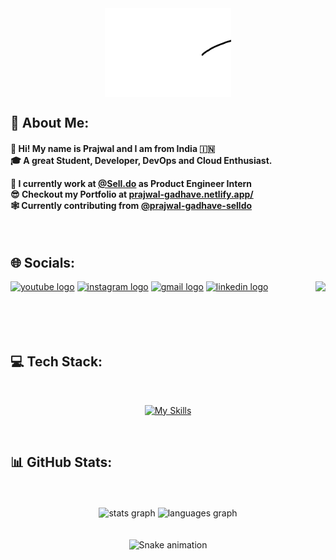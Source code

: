 <div align="center">
<img src="https://github.com/InTruder-Sec/InTruder-Sec/blob/main/svg.svg" align="center" style="width: 40%" />
</div> 


## 💫 About Me:
<H4>
👋 Hi! My name is Prajwal and I am from India 🇮🇳 </br>
🎓 A great Student, Developer, DevOps and Cloud Enthusiast. <br>
  
🚀 I currently work at <a href="https://github.com/sell-do/">@Sell.do</a> as Product Engineer Intern <br>
😎 Checkout my Portfolio at <a href="https://prajwal-gadhave.netlify.app/">prajwal-gadhave.netlify.app/</a> <br>
🕸️ Currently contributing from <a href="https://github.com/prajwal-gadhave-selldo">@prajwal-gadhave-selldo</a>
</H4>
<br>

## 🌐 Socials:

<img align="right" height="150" src="https://media1.giphy.com/media/v1.Y2lkPTc5MGI3NjExcGQydjBqanAxMzAxeXZjM2phd3FodHVzZzFldnJnNXMxNGNhdXcyeSZlcD12MV9pbnRlcm5hbF9naWZfYnlfaWQmY3Q9Zw/Rpl1sod1vCXK0L2SUN/giphy.gif" />

<div align="left">
  <a href="https://youtube.com/@SaarahCodes" target="_blank"><img src="https://img.shields.io/static/v1?message=Youtube&logo=youtube&label=&color=FF0000&logoColor=white&labelColor=&style=for-the-badge" height="35" alt="youtube logo"  /></a>
  <a href="https://instagram.com/_p_r_a_j_w_a_l_06/"><img src="https://img.shields.io/static/v1?message=Instagram&logo=instagram&label=&color=E4405F&logoColor=white&labelColor=&style=for-the-badge" height="35" alt="instagram logo"  /></a>
  <a href="mailto:prajwalgadhave356@gmail.com"><img src="https://img.shields.io/static/v1?message=Gmail&logo=gmail&label=&color=D14836&logoColor=white&labelColor=&style=for-the-badge" height="35" alt="gmail logo"  /></a>
  <a href="https://linkedin.com/in/prajwal-gadhave"><img src="https://img.shields.io/static/v1?message=LinkedIn&logo=linkedin&label=&color=0077B5&logoColor=white&labelColor=&style=for-the-badge" height="35" alt="linkedin logo"  /></a>
</div>
<br>
<br>
<br>

<br>

## 💻 Tech Stack:
<br>

<div align="center">

[![My Skills](https://skillicons.dev/icons?i=cpp,java,git,html,css,js,ts,ruby,php,mongodb,express,react,nodejs,bootstrap,tailwind,rails,flask,django,redux,materialui,postman,mysql,netlify,vercel,nextjs,firebase,appwrite,supabase,redis,aws,gcp,azure,cloudflare,linux,bash,docker,kubernetes,ansible,openshift,jenkins,githubactions,flutter,figma,threejs,kafka,&perline=15)]()

</div>
<br>

## 📊 GitHub Stats:

<div align="center">
  <br><br>
<div align="center">
  <img src="https://github-readme-stats.vercel.app/api?username=prajwal-0706&hide_title=false&hide_rank=false&show_icons=true&include_all_commits=true&count_private=true&disable_animations=false&theme=dracula&locale=en&hide_border=false" height="150" alt="stats graph"  />
  <img src="https://github-readme-stats.vercel.app/api/top-langs?username=prajwal-0706&locale=en&hide_title=false&layout=compact&card_width=320&langs_count=5&theme=dracula&hide_border=false" height="150" alt="languages graph"  />
</div>
<br><br>
<img src="https://profile-readme-generator.com/assets/snake.svg" alt="Snake animation" />
</div>





